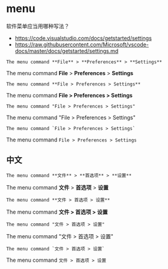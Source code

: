 # menu

软件菜单应当用哪种写法？

- https://code.visualstudio.com/docs/getstarted/settings
- https://raw.githubusercontent.com/Microsoft/vscode-docs/master/docs/getstarted/settings.md

```
The menu command **File** > **Preferences** > **Settings**
```

The menu command **File** > **Preferences** > **Settings**

```
The menu command **File > Preferences > Settings**
```

The menu command **File > Preferences > Settings**

```
The menu command "File > Preferences > Settings"
```

The menu command "File > Preferences > Settings"

```
The menu command `File > Preferences > Settings`
```

The menu command `File > Preferences > Settings`

## 中文

```
The menu command **文件** > **首选项** > **设置**
```

The menu command **文件** > **首选项** > **设置**

```
The menu command **文件 > 首选项 > 设置**
```

The menu command **文件 > 首选项 > 设置**

```
The menu command "文件 > 首选项 > 设置"
```

The menu command "文件 > 首选项 > 设置"

```
The menu command `文件 > 首选项 > 设置`
```

The menu command `文件 > 首选项 > 设置`
